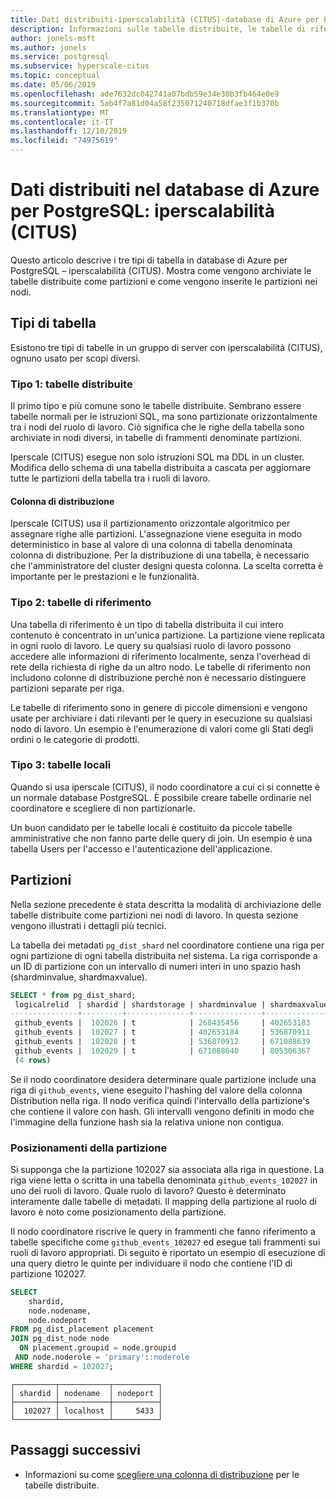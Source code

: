 ```yaml
---
title: Dati distribuiti-iperscalabilità (CITUS)-database di Azure per PostgreSQL
description: Informazioni sulle tabelle distribuite, le tabelle di riferimento, le tabelle locali e le partizioni nel database di Azure per PostgreSQL.
author: jonels-msft
ms.author: jonels
ms.service: postgresql
ms.subservice: hyperscale-citus
ms.topic: conceptual
ms.date: 05/06/2019
ms.openlocfilehash: ade7632dc042741a07bdb59e34e30b3fb464e0e9
ms.sourcegitcommit: 5ab4f7a81d04a58f235071240718dfae3f1b370b
ms.translationtype: MT
ms.contentlocale: it-IT
ms.lasthandoff: 12/10/2019
ms.locfileid: "74975619"
---
```

# <a name="distributed-data-in-azure-database-for-postgresql--hyperscale-citus"></a>Dati distribuiti nel database di Azure per PostgreSQL: iperscalabilità (CITUS)

Questo articolo descrive i tre tipi di tabella in database di Azure per PostgreSQL – iperscalabilità (CITUS).
Mostra come vengono archiviate le tabelle distribuite come partizioni e come vengono inserite le partizioni nei nodi.

## <a name="table-types"></a>Tipi di tabella

Esistono tre tipi di tabelle in un gruppo di server con iperscalabilità (CITUS), ognuno usato per scopi diversi.

### <a name="type-1-distributed-tables"></a>Tipo 1: tabelle distribuite

Il primo tipo e più comune sono le tabelle distribuite. Sembrano essere tabelle normali per le istruzioni SQL, ma sono partizionate orizzontalmente tra i nodi del ruolo di lavoro. Ciò significa che le righe della tabella sono archiviate in nodi diversi, in tabelle di frammenti denominate partizioni.

Iperscale (CITUS) esegue non solo istruzioni SQL ma DDL in un cluster.
Modifica dello schema di una tabella distribuita a cascata per aggiornare tutte le partizioni della tabella tra i ruoli di lavoro.

#### <a name="distribution-column"></a>Colonna di distribuzione

Iperscale (CITUS) usa il partizionamento orizzontale algoritmico per assegnare righe alle partizioni. L'assegnazione viene eseguita in modo deterministico in base al valore di una colonna di tabella denominata colonna di distribuzione. Per la distribuzione di una tabella, è necessario che l'amministratore del cluster designi questa colonna.
La scelta corretta è importante per le prestazioni e le funzionalità.

### <a name="type-2-reference-tables"></a>Tipo 2: tabelle di riferimento

Una tabella di riferimento è un tipo di tabella distribuita il cui intero contenuto è concentrato in un'unica partizione. La partizione viene replicata in ogni ruolo di lavoro. Le query su qualsiasi ruolo di lavoro possono accedere alle informazioni di riferimento localmente, senza l'overhead di rete della richiesta di righe da un altro nodo. Le tabelle di riferimento non includono colonne di distribuzione perché non è necessario distinguere partizioni separate per riga.

Le tabelle di riferimento sono in genere di piccole dimensioni e vengono usate per archiviare i dati rilevanti per le query in esecuzione su qualsiasi nodo di lavoro. Un esempio è l'enumerazione di valori come gli Stati degli ordini o le categorie di prodotti.

### <a name="type-3-local-tables"></a>Tipo 3: tabelle locali

Quando si usa iperscale (CITUS), il nodo coordinatore a cui ci si connette è un normale database PostgreSQL. È possibile creare tabelle ordinarie nel coordinatore e scegliere di non partizionarle.

Un buon candidato per le tabelle locali è costituito da piccole tabelle amministrative che non fanno parte delle query di join. Un esempio è una tabella Users per l'accesso e l'autenticazione dell'applicazione.

## <a name="shards"></a>Partizioni

Nella sezione precedente è stata descritta la modalità di archiviazione delle tabelle distribuite come partizioni nei nodi di lavoro. In questa sezione vengono illustrati i dettagli più tecnici.

La tabella dei metadati `pg_dist_shard` nel coordinatore contiene una riga per ogni partizione di ogni tabella distribuita nel sistema. La riga corrisponde a un ID di partizione con un intervallo di numeri interi in uno spazio hash (shardminvalue, shardmaxvalue).

```sql
SELECT * from pg_dist_shard;
 logicalrelid  | shardid | shardstorage | shardminvalue | shardmaxvalue 
---------------+---------+--------------+---------------+---------------
 github_events |  102026 | t            | 268435456     | 402653183
 github_events |  102027 | t            | 402653184     | 536870911
 github_events |  102028 | t            | 536870912     | 671088639
 github_events |  102029 | t            | 671088640     | 805306367
 (4 rows)
```

Se il nodo coordinatore desidera determinare quale partizione include una riga di `github_events`, viene eseguito l'hashing del valore della colonna Distribution nella riga. Il nodo verifica quindi l'intervallo della partizione\'s che contiene il valore con hash. Gli intervalli vengono definiti in modo che l'immagine della funzione hash sia la relativa unione non contigua.

### <a name="shard-placements"></a>Posizionamenti della partizione

Si supponga che la partizione 102027 sia associata alla riga in questione. La riga viene letta o scritta in una tabella denominata `github_events_102027` in uno dei ruoli di lavoro. Quale ruolo di lavoro? Questo è determinato interamente dalle tabelle di metadati. Il mapping della partizione al ruolo di lavoro è noto come posizionamento della partizione.

Il nodo coordinatore riscrive le query in frammenti che fanno riferimento a tabelle specifiche come `github_events_102027` ed esegue tali frammenti sui ruoli di lavoro appropriati. Di seguito è riportato un esempio di esecuzione di una query dietro le quinte per individuare il nodo che contiene l'ID di partizione 102027.

```sql
SELECT
    shardid,
    node.nodename,
    node.nodeport
FROM pg_dist_placement placement
JOIN pg_dist_node node
  ON placement.groupid = node.groupid
 AND node.noderole = 'primary'::noderole
WHERE shardid = 102027;
```

    ┌─────────┬───────────┬──────────┐
    │ shardid │ nodename  │ nodeport │
    ├─────────┼───────────┼──────────┤
    │  102027 │ localhost │     5433 │
    └─────────┴───────────┴──────────┘

## <a name="next-steps"></a>Passaggi successivi
- Informazioni su come [scegliere una colonna di distribuzione](concepts-hyperscale-choose-distribution-column.md) per le tabelle distribuite.
